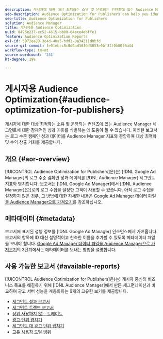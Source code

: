 ```yaml
---
description: 게시자에 대한 대상 최적화는 소유 및 운영되는 컨텐츠에 있는 Audience Manager 세그먼트에 대한 잠재적인 성과 기회를 식별하는 데 도움이 될 수 있습니다. 이러한 보고서는 로그 수준 캠페인 성과 데이터를 Audience Manager 지표와 결합하여 대상 최적화 및 수익 창출 기회를 제공합니다.
seo-description: Audience Optimization for Publishers can help you identify potential performance opportunities for Audience Manager segments on your owned and operated content. These reports combine log-level campaign performance data with Audience Manager metrics to inform audience optimizations and monetization opportunities.
seo-title: Audience Optimization for Publishers
solution: Audience Manager
title: 게시자용 Audience Optimization
uuid: 8425e237-ec52-4615-bb00-84ece4ebffe1
feature: Audience Optimization Reports
exl-id: 5972ea89-3e4d-48a5-bdd2-0a34211d8bfd
source-git-commit: fe01ebac8c0d0ad3630d3853e0bf32f0b00f6a44
workflow-type: tm+mt
source-wordcount: '231'
ht-degree: 19%

---
```


# 게시자용 Audience Optimization{#audience-optimization-for-publishers}

게시자에 대한 대상 최적화는 소유 및 운영되는 컨텐츠에 있는 Audience Manager 세그먼트에 대한 잠재적인 성과 기회를 식별하는 데 도움이 될 수 있습니다. 이러한 보고서는 로그 수준 캠페인 성과 데이터를 Audience Manager 지표와 결합하여 대상 최적화 및 수익 창출 기회를 제공합니다.

## 개요 {#aor-overview}

[!UICONTROL Audience Optimization for Publishers]은(는) [!DNL Google Ad Manager]의 로그 수준 캠페인 성과 데이터를 [!DNL Audience Manager] 세그먼트 지표와 병치합니다. 보고서는 [!DNL Google Ad Manager]에서 [!DNL Audience Manager]&#x200B;(으)로의 로그 수집을 설정한 고객이 사용할 수 있습니다. 아직 로그 수집을 설정하지 않은 경우, 그 방법에 대한 자세한 내용은 [Google Ad Manager 데이터 파일을 Audience Manager으로 가져오기](import-dfp.md)를 참조하십시오.

## 메타데이터 {#metadata}

보고서에 표시된 성능 정보를 [!DNL Google Ad Manager] 인스턴스에서 가져옵니다. 보고서의 항목에 ID 대신 설명적이고 친숙한 이름을 추가할 수 있도록 메타데이터 파일을 보내야 합니다. [Google Ad Manager 데이터 파일을 Audience Manager으로 가져오기](../../../reporting/audience-optimization-reports/aor-publishers/import-dfp.md)의 3단계에서는 메타데이터를 보내는 방법을 설명합니다.

## 사용 가능한 보고서 {#available-reports}

[!UICONTROL Audience Optimization for Publishers]은(는) 게시자 중심의 비즈니스 목표를 해결하기 위해 [!DNL Audience Manager]에서 만든 세그먼테이션과 비교하여 광고 서버 성능을 계층화하는 6개의 고유한 보기를 제공합니다.

+ [세그먼트 성과 보고서](publisher-segment-performance.md)
+ [세그먼트 트렌드 보고서](publisher-segment-trends.md)
+ [상위 사용하지 않는 트레이트](publisher-top-unused-traits.md)
+ [광고 단위 겹치기](publisher-ad-unit-overlap.md)
+ [세그먼트 대 광고 단위 겹치기](publisher-segment-ad-unit-overlap.md)
+ [고유 사용자 도달 범위](publisher-unique-reach.md)
